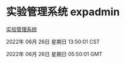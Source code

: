 # 实验管理系统 expadmin
[实验管理系统](http://219.139.196.158:56808/expadmin-782313d2-e1b1-4ea7-932e-3a55e6a1a4d0/)

2022年 06月 26日 星期日 13:50:01 CST

2022年 06月 26日 星期日 05:50:01 GMT
